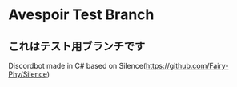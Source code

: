 # Avespoir Test Branch
## **これはテスト用ブランチです**
Discordbot made in C# based on Silence(https://github.com/Fairy-Phy/Silence)

